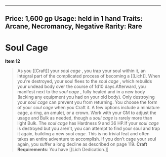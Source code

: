 
---
Price: 1,600 gp
Usage: held in 1 hand
Traits: Arcane, Necromancy, Negative
Rarity: Rare
---

# Soul Cage

**Item 12**

> As you [[Craft]] your *soul cage* , you trap your soul within it, an integral part of the complicated process of becoming a [[Lich]]. When you're destroyed, your soul flees to the *soul cage* , which rebuilds your undead body over the course of 1d10 days.Afterward, you manifest next to the *soul cage* , fully healed and in a new body (lacking any equipment you had on your old body). Only destroying your *soul cage* can prevent you from returning. You choose the form of your *soul cage* when you Craft it. A few options include a miniature cage, a ring, an amulet, or a crown. Work with your GM to adjust the usage and Bulk as needed, though a *soul cage* is rarely more than light Bulk. The *soul cage* has Hardness 9 and 36 HP.If your *soul cage* is destroyed but you aren't, you can attempt to find your soul and trap it again, building a new *soul cage*. This is no trivial feat and often takes an entire adventure to accomplish. If you don't cage your soul again, you suffer a long decline as described on page 119.
**Craft Requirements**: You have [[Lich Dedication.]] 
